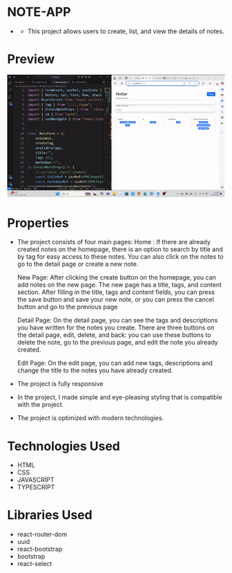 # NOTE-APP
- - This project allows users to create, list, and view the details of notes.

# Preview

![](/public/NoteApp.gif)

# Properties
-  The project consists of four main pages:
    Home : If there are already created notes on the homepage, there is an option to search by title and by tag for easy access to these notes. You can also click on the notes to go to the detail page or 
    create a new note.
    
   New Page: After clicking the create button on the homepage, you can add notes on the new page. The new page has a title, tags, and content section.  After filling in the title, tags and content fields, 
   you can press the save button and save your new note, or you can press the cancel button and go to the previous page
  
    Detail Page: On the detail page, you can see the tags and descriptions you have written for the notes you create. There are three buttons on the detail page, edit, delete, and back: you can use these 
    buttons to delete the note, go to the previous page, and edit the note you already created.

   Edit Page: On the edit page, you can add new tags, descriptions and change the title to the notes you have already created.

-  The project is fully responsive
    
- In the project, I made simple and eye-pleasing styling that is compatible with the project. 

- The project is optimized with modern technologies.

# Technologies Used

- HTML
- CSS
- JAVASCRİPT
- TYPESCRİPT

# Libraries Used

- react-router-dom
- uuid
- react-bootstrap
- bootstrap
- react-select


